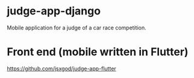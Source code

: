 # judge-app-django
Mobile application for a judge of a car race competition.

# Front end (mobile written in Flutter)
https://github.com/jsxgod/judge-app-flutter
